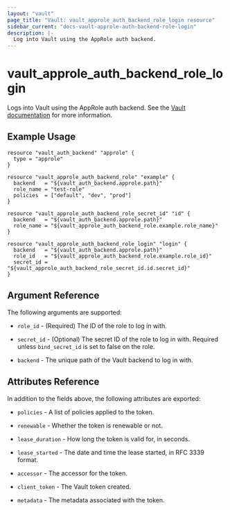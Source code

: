 ```yaml
---
layout: "vault"
page_title: "Vault: vault_approle_auth_backend_role_login resource"
sidebar_current: "docs-vault-approle-auth-backend-role-login"
description: |-
  Log into Vault using the AppRole auth backend.
---
```


# vault\_approle\_auth\_backend\_role\_login

Logs into Vault using the AppRole auth backend. See the [Vault
documentation](https://www.vaultproject.io/docs/auth/approle.html) for more
information.

## Example Usage

```hcl
resource "vault_auth_backend" "approle" {
  type = "approle"
}

resource "vault_approle_auth_backend_role" "example" {
  backend   = "${vault_auth_backend.approle.path}"
  role_name = "test-role"
  policies  = ["default", "dev", "prod"]
}

resource "vault_approle_auth_backend_role_secret_id" "id" {
  backend   = "${vault_auth_backend.approle.path}"
  role_name = "${vault_approle_auth_backend_role.example.role_name}"
}

resource "vault_approle_auth_backend_role_login" "login" {
  backend   = "${vault_auth_backend.approle.path}"
  role_id   = "${vault_approle_auth_backend_role.example.role_id}"
  secret_id = "${vault_approle_auth_backend_role_secret_id.id.secret_id}"
}
```

## Argument Reference

The following arguments are supported:

* `role_id` - (Required) The ID of the role to log in with.

* `secret_id` - (Optional) The secret ID of the role to log in with. Required
  unless `bind_secret_id` is set to false on the role.

* `backend` - The unique path of the Vault backend to log in with.

## Attributes Reference

In addition to the fields above, the following attributes are exported:

* `policies` - A list of policies applied to the token.

* `renewable` - Whether the token is renewable or not.

* `lease_duration` - How long the token is valid for, in seconds.

* `lease_started` - The date and time the lease started, in RFC 3339 format.

* `accessor` - The accessor for the token.

* `client_token` - The Vault token created.

* `metadata` - The metadata associated with the token.
